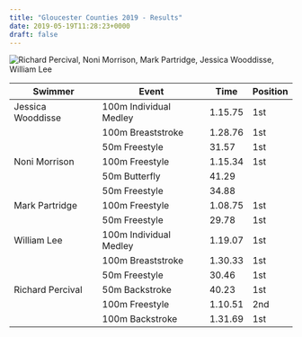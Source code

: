 ```yaml
---
title: "Gloucester Counties 2019 - Results"
date: 2019-05-19T11:28:23+0000
draft: false
---
```

![Richard Percival, Noni Morrison, Mark Partridge, Jessica Wooddisse, William Lee](/images/2019/05/gloucester-masters-2019.png)

<!--more-->

| Swimmer |Event |Time |Position |
|---|---|---|---|
| Jessica Wooddisse |100m Individual Medley |1.15.75 |1st |
|  |100m Breaststroke |1.28.76 |1st |
|  |50m Freestyle |31.57 |1st |
| Noni Morrison |100m Freestyle |1.15.34 |1st |
|  |50m Butterfly |41.29 | |
|  |50m Freestyle |34.88 | |
| Mark Partridge |100m Freestyle |1.08.75 |1st |
|  |50m Freestyle |29.78 |1st |
| William Lee |100m Individual Medley |1.19.07 |1st |
|  |100m Breaststroke |1.30.33 |1st |
|  |50m Freestyle |30.46 |1st |
| Richard Percival |50m Backstroke |40.23 |1st |
|  |100m Freestyle |1.10.51 |2nd |
|  |100m Backstroke |1.31.69 |1st |

